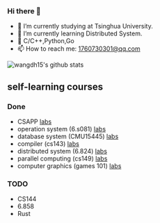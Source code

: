 ### Hi there 👋

<!--
**wangdh15/wangdh15** is a ✨ _special_ ✨ repository because its `README.md` (this file) appears on your GitHub profile.

Here are some ideas to get you started:

-->

- 🔭 I’m currently studying at Tsinghua University.
- 🌱 I’m currently learning Distributed System.
- 🔭 C/C++,Python,Go
- 📫 How to reach me: 1760730301@qq.com

![wangdh15's github stats](https://github-readme-stats.vercel.app/api?username=wangdh15&show_icons=true&theme=radical)


## self-learning courses
### Done

- CSAPP [labs](https://github.com/wangdh15/CSAPP)
- operation system (6.s081) [labs](https://github.com/wangdh15/xv6)
- database system (CMU15445) [labs](https://github.com/wangdh15/CMU15445)
- compiler (cs143) [labs](https://github.com/wangdh15/cs143)
- distributed system (6.824) [labs](https://github.com/wangdh15/6.824-lab)
- parallel computing (cs149) [labs](https://github.com/wangdh15/cs149)
- computer graphics (games 101) [labs](https://github.com/wangdh15/games101)

### TODO
- CS144
- 6.858
- Rust
